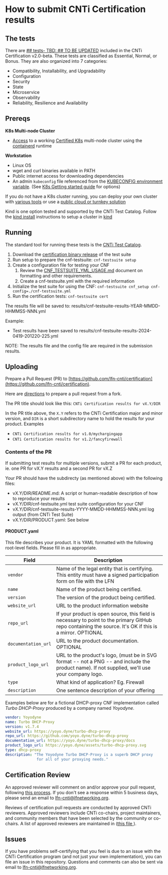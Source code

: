 # How to submit CNTi Certification results

## The tests

There are [## tests- TBD: ## TO BE UPDATED](docs/CNTiCertification-2.0-beta.md) included in the CNTi Certification v2.0-beta. These tests are classified as Essential, Normal, or Bonus. They are also organized into 7 categories: 
- Compatibility, Installability, and Upgradability
- Configuration
- Security
- State
- Microservice
- Observability
- Reliability, Resilience and Availability

## Prereqs

**K8s Multi-node Cluster**
- [Access](https://kubernetes.io/docs/tasks/access-application-cluster/access-cluster/) to a working [Certified K8s](https://cncf.io/ck) multi-node cluster using the [containerd](https://containerd.io/) runtime

**Workstation**
- Linux OS
- wget and curl binaries available in PATH
- Public internet access for downloading dependencies
- An admin `kubeconfig` file referenced from the [KUBECONFIG environment variable](https://kubernetes.io/docs/tasks/access-application-cluster/configure-access-multiple-clusters/#set-the-kubeconfig-environment-variable). (See [K8s Getting started guide](https://kubernetes.io/docs/setup/) for options)

If you do not have a K8s cluster running, you can deploy your own cluster with [various tools](https://kubernetes.io/docs/setup/) or use a [public cloud or turnkey solution](https://kubernetes.io/docs/setup/production-environment/turnkey-solutions/)

Kind is one option tested and supported by the CNTi Test Catalog.  Follow the [kind install](https://github.com/cnti-testcatalog/testsuite/blob/main/KIND-INSTALL.md) instructions to setup a cluster in [kind](https://kind.sigs.k8s.io/)


## Running
The standard tool for running these tests is the [CNTi Test Catalog](https://github.com/cnti-testcatalog/testsuite). 

1. Download the [certification binary release](https://github.com/cnti-testcatalog/testsuite/releases/tag/v1.1.0) of the test suite
1. Run setup to prepare the cnf-testsuite: `cnf-testsuite setup`
3. Create a configuration file for testing your CNF
    1. Review the [CNF_TESTSUITE_YML_USAGE.md](https://github.com/cnti-testcatalog/testsuite/blob/main/CNF_TESTSUITE_YML_USAGE.md) document on formatting and other requirements.
    1. Create a cnf-testsuite.yml with the required information
4. Initialize the test suite for using the CNF: `cnf-testsuite cnf_setup cnf-config=./cnf-testsuite.yml`
5. Run the certification tests: `cnf-testsuite cert`

The results file will be saved to: results/cnf-testsuite-results-YEAR-MMDD-HHMMSS-NNN.yml

Example:
- Test results have been saved to results/cnf-testsuite-results-2024-0419-201220-225.yml

NOTE: The results file and the config file are required in the submission results.


<!--1. Pull down an example CNF configuration to try: curl -o cnf-testsuite.yml https://raw.githubusercontent.com/cnti-testcatalog/testsuite/main/example-cnfs/coredns/cnf-testsuite.yml-->


## Uploading

Prepare a Pull Request (PR) to [https://github.com/lfn-cnti/certification](https://github.com/lfn-cnti/certification).

Here are [directions](https://help.github.com/en/articles/creating-a-pull-request-from-a-fork) to prepare a pull request from a fork.

The PR title should look like this: `CNTi Certification results for vX.Y/DIR`

In the PR title above, the `X.Y` refers to the CNTi Certification major and minor version, and `DIR` is a short subdirectory name to hold the results for your product.  Examples

- `CNTi Certification results for v1.0/mychargingapp`
- `CNTi Certification results for v1.2/fancyfirewall`


### Contents of the PR

If submitting test results for multiple versions, submit a PR for each product, ie. one PR for vX.Y results and a second PR for vX.Z

Your PR should have the subdirecty (as mentioned above) with the following files:

- vX.Y/DIR/README.md: A script or human-readable description of how to reproduce
your results
- vX.Y/DIR/cnf-testsuite.yml test suite configuration for your CNF
- vX.Y/DIR/cnf-testsuite-results-YYYY-MMDD-HHMMSS-NNN.yml log output (from CNTi Test Suite)
- vX.Y/DIR/PRODUCT.yaml: See below
<!-- - vX.Y/DIR/test.log: Test log output (from CNF Certification).-->


#### PRODUCT.yaml

This file describes your product. It is YAML formatted with the following root-level fields. Please fill in as appropriate.

| Field               | Description |
| ------------------- | ----------- |
| `vendor`            | Name of the legal entity that is certifying. This entity must have a signed participation form on file with the LFN  |
| `name`              | Name of the product being certified. |
| `version`           | The version of the product being certified. |
| `website_url`       | URL to the product information website |
| `repo_url`          | If your product is open source, this field is necessary to point to the primary GitHub repo containing the source. It's OK if this is a mirror. OPTIONAL  |
| `documentation_url` | URL to the product documentation. OPTIONAL |
| `product_logo_url`  | URL to the product's logo, (must be in SVG format -- not a PNG -- and include the product name). If not supplied, we'll use your company logo. |
| `type`              | What kind of application? Eg. Firewall |
| `description` | One sentence description of your offering |

Examples below are for a fictional DHCP-proxy CNF implementation called _Turbo DHCP-Proxy_ produced by a company named _Yoyodyne_.

```yaml
vendor: Yoyodyne
name: Turbo DHCP-Proxy
version: v1.7.4
website_url: https://yoyo.dyne/turbo-dhcp-proxy
repo_url: https://github.com/yoyo.dyne/turbo-dhcp-proxy
documentation_url: https://yoyo.dyne/turbo-dhcp-proxy/docs
product_logo_url: https://yoyo.dyne/assets/turbo-dhcp-proxy.svg
type: dhcp-proxy
description: "The Yoyodyne Turbo DHCP-Proxy is a superb DHCP proxy 
              for all of your proxying needs."
```

## Certification Review
An approved reviewer will comment on and/or approve your pull request, following [this process](https://github.com/lfn-cnti/certification/blob/main/reviewing.md). If you don't see a response within 5 business days, please send an email to lfn-cnti@lfnetworking.org.

Reviews of certification pull requests are conducted by approved CNTi reviewers. Approved reviewers include CNTi co-chairs, project maintainers, and community members that have been selected by the community or co-chairs.  A list of approved reviewers are maintained in ([this file ](https://github.com/lfn-cnti/certification/blob/main/ApprovedCertificationReviewers.md)).  

## Issues
If you have problems self-certifying that you feel is due to an issue with the CNTi Certification program (and not just your own implementation), you can file an issue in this repository. Questions and comments can also be sent via email to lfn-cnti@lfnetworking.org.

